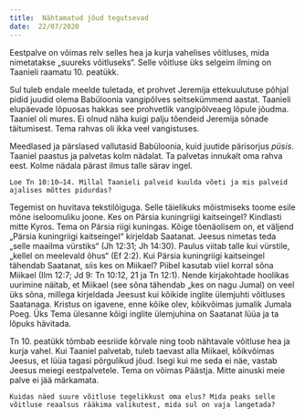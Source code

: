 ```yaml
---
title:  Nähtamatud jõud tegutsevad
date:  22/07/2020
---
```


Eestpalve on võimas relv selles hea ja kurja vahelises võitluses, mida nimetatakse „suureks võitluseks“. Selle võitluse üks selgeim ilming on Taanieli raamatu 10. peatükk.

Sul tuleb endale meelde tuletada, et prohvet Jeremija ettekuulutuse põhjal pidid juudid olema Babüloonia vangipõlves seitsekümmend aastat. Taanieli elupäevade lõpuosas hakkas see prohvetlik vangipõlveaeg lõpule jõudma. Taaniel oli mures. Ei olnud näha kuigi palju tõendeid Jeremija sõnade täitumisest. Tema rahvas oli ikka veel vangistuses.

Meedlased ja pärslased vallutasid Babüloonia, kuid juutide pärisorjus _püsis_. Taaniel paastus ja palvetas kolm nädalat. Ta palvetas innukalt oma rahva eest. Kolme nädala pärast ilmus talle särav ingel.

`Loe Tn 10:10–14. Millal Taanieli palveid kuulda võeti ja mis palveid ajalises mõttes pidurdas?`

Tegemist on huvitava tekstilõiguga. Selle täielikuks mõistmiseks toome esile mõne iseloomuliku joone. Kes on Pärsia kuningriigi kaitseingel? Kindlasti mitte Kyros. Tema on Pärsia riigi kuningas. Kõige tõenäolisem on, et väljend „Pärsia kuningriigi kaitseingel“ kirjeldab Saatanat. Jeesus nimetas teda „selle maailma vürstiks“ (Jh 12:31; Jh 14:30). Paulus viitab talle kui vürstile, „kellel on meelevald õhus“ (Ef 2:2). Kui Pärsia kuningriigi kaitseingel tähendab Saatanat, siis kes on Miikael? Piibel kasutab viiel korral sõna Miikael (Ilm 12:7; Jd 9: Tn 10:12, 21 ja Tn 12:1). Nende kirjakohtade hoolikas uurimine näitab, et Miikael (see sõna tähendab „kes on nagu Jumal) on veel üks sõna, millega kirjeldada Jeesust kui kõikide inglite ülemjuhti võitluses Saatanaga. Kristus on igavene, enne kõike olev, kõikvõimas jumalik Jumala Poeg. Üks Tema ülesanne kõigi inglite ülemjuhina on Saatanat lüüa ja ta lõpuks hävitada.

Tn 10. peatükk tõmbab eesriide kõrvale ning toob nähtavale võitluse hea ja kurja vahel. Kui Taaniel palvetab, tuleb taevast alla Miikael, kõikvõimas Jeesus, et lüüa tagasi põrgulikud jõud. Isegi kui me seda ei näe, vastab Jeesus meiegi eestpalvetele. Tema on võimas Päästja. Mitte ainuski meie palve ei jää märkamata.

`Kuidas näed suure võitluse tegelikkust oma elus? Mida peaks selle võitluse reaalsus rääkima valikutest, mida sul on vaja langetada?`